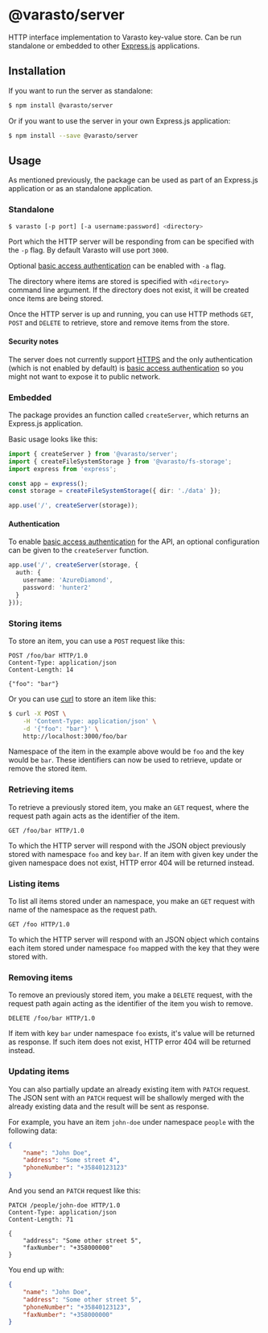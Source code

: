 # @varasto/server

HTTP interface implementation to Varasto key-value store. Can be run standalone
or embedded to other [Express.js] applications.

[express.js]: https://expressjs.com

## Installation

If you want to run the server as standalone:

```sh
$ npm install @varasto/server
```

Or if you want to use the server in your own Express.js application:

```sh
$ npm install --save @varasto/server
```

## Usage

As mentioned previously, the package can be used as part of an Express.js
application or as an standalone application.

### Standalone

```sh
$ varasto [-p port] [-a username:password] <directory>
```

Port which the HTTP server will be responding from can be specified with the
`-p` flag. By default Varasto will use port `3000`.

Optional [basic access authentication] can be enabled with `-a` flag.

The directory where items are stored is specified with `<directory>` command
line argument. If the directory does not exist, it will be created once items
are being stored.

Once the HTTP server is up and running, you can use HTTP methods `GET`, `POST`
and `DELETE` to retrieve, store and remove items from the store.

#### Security notes

The server does not currently support [HTTPS] and the only authentication
(which is not enabled by default) is [basic access authentication] so you
might not want to expose it to public network.

[https]: https://en.wikipedia.org/wiki/HTTPS
[basic access authentication]: https://en.wikipedia.org/wiki/Basic_access_authentication

### Embedded

The package provides an function called `createServer`, which returns an
Express.js application.

Basic usage looks like this:

```TypeScript
import { createServer } from '@varasto/server';
import { createFileSystemStorage } from '@varasto/fs-storage';
import express from 'express';

const app = express();
const storage = createFileSystemStorage({ dir: './data' });

app.use('/', createServer(storage));
```

#### Authentication

To enable [basic access authentication] for the API, an optional configuration
can be given to the `createServer` function.

```TypeScript
app.use('/', createServer(storage, {
  auth: {
    username: 'AzureDiamond',
    password: 'hunter2'
  }
}));
```

### Storing items

To store an item, you can use a `POST` request like this:

```http
POST /foo/bar HTTP/1.0
Content-Type: application/json
Content-Length: 14

{"foo": "bar"}
```

Or you can use [curl](https://curl.haxx.se) to store an item like this:

```bash
$ curl -X POST \
    -H 'Content-Type: application/json' \
    -d '{"foo": "bar"}' \
    http://localhost:3000/foo/bar
```

Namespace of the item in the example above would be `foo` and the key would be
`bar`. These identifiers can now be used to retrieve, update or remove the
stored item.

### Retrieving items

To retrieve a previously stored item, you make an `GET` request, where the
request path again acts as the identifier of the item.

```http
GET /foo/bar HTTP/1.0
```

To which the HTTP server will respond with the JSON object previously stored
with namespace `foo` and key `bar`. If an item with given key under the given
namespace does not exist, HTTP error 404 will be returned instead.

### Listing items

To list all items stored under an namespace, you make an `GET` request with
name of the namespace as the request path.

```http
GET /foo HTTP/1.0
```

To which the HTTP server will respond with an JSON object which contains
each item stored under namespace `foo` mapped with the key that they were
stored with.

### Removing items

To remove an previously stored item, you make a `DELETE` request, with the
request path again acting as the identifier of the item you wish to remove.

```http
DELETE /foo/bar HTTP/1.0
```

If item with key `bar` under namespace `foo` exists, it's value will be
returned as response. If such item does not exist, HTTP error 404 will be
returned instead.

### Updating items

You can also partially update an already existing item with `PATCH` request.
The JSON sent with an `PATCH` request will be shallowly merged with the already
existing data and the result will be sent as response.

For example, you have an item `john-doe` under namespace `people` with the
following data:

```JSON
{
    "name": "John Doe",
    "address": "Some street 4",
    "phoneNumber": "+35840123123"
}
```

And you send an `PATCH` request like this:

```http
PATCH /people/john-doe HTTP/1.0
Content-Type: application/json
Content-Length: 71

{
    "address": "Some other street 5",
    "faxNumber": "+358000000"
}
```

You end up with:

```JSON
{
    "name": "John Doe",
    "address": "Some other street 5",
    "phoneNumber": "+35840123123",
    "faxNumber": "+358000000"
}
```
